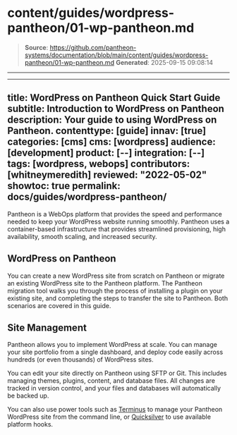 # content/guides/wordpress-pantheon/01-wp-pantheon.md

> **Source**: https://github.com/pantheon-systems/documentation/blob/main/content/guides/wordpress-pantheon/01-wp-pantheon.md
> **Generated**: 2025-09-15 09:08:14

---

---
title: WordPress on Pantheon Quick Start Guide
subtitle: Introduction to WordPress on Pantheon
description: Your guide to using WordPress on Pantheon.
contenttype: [guide]
innav: [true]
categories: [cms]
cms: [wordpress]
audience: [development]
product: [--]
integration: [--]
tags: [wordpress, webops]
contributors: [whitneymeredith]
reviewed: "2022-05-02"
showtoc: true
permalink: docs/guides/wordpress-pantheon/
---

Pantheon is a WebOps platform that provides the speed and performance needed to keep your WordPress website running smoothly. Pantheon uses a container-based infrastructure that provides streamlined provisioning, high availability, smooth scaling, and increased security.

## WordPress on Pantheon

You can create a new WordPress site from scratch on Pantheon or migrate an existing WordPress site to the Pantheon platform. The Pantheon migration tool walks you through the process of installing a plugin on your existing site, and completing the steps to transfer the site to Pantheon. Both scenarios are covered in this guide.

## Site Management

Pantheon allows you to implement WordPress at scale. You can manage your site portfolio from a single dashboard, and deploy code easily across hundreds (or even thousands) of WordPress sites.

You can edit your site directly on Pantheon using SFTP or Git. This includes  managing themes, plugins, content, and database files. All changes are tracked in version control, and your files and databases will automatically be backed up.

You can also use power tools such as [Terminus](/terminus) to manage your Pantheon WordPress site from the command line, or [Quicksilver](/guides/quicksilver) to use available platform hooks. 



